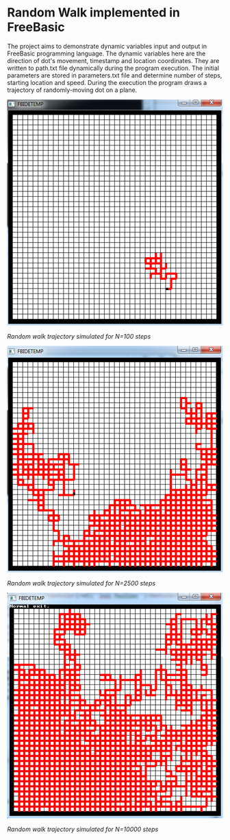 # Random Walk implemented in FreeBasic

The project aims to demonstrate dynamic variables input and output in FreeBasic programming language. The dynamic variables here are the direction of dot's movement, timestamp and location coordinates.  They are written to path.txt file dynamically during the program execution. The initial parameters are stored in parameters.txt file and determine number of steps, starting location and speed. During the execution the program draws a trajectory of randomly-moving dot on a plane.

![](https://github.com/babushkinvladimir/randomWalkFreeBasic/blob/master/Figures/fig1.png)

*Random walk trajectory simulated for N=100 steps*

![](https://github.com/babushkinvladimir/randomWalkFreeBasic/blob/master/Figures/fig2.png)

*Random walk trajectory simulated for N=2500 steps*

![](https://github.com/babushkinvladimir/randomWalkFreeBasic/blob/master/Figures/fig3.png)

*Random walk trajectory simulated for N=10000 steps*
